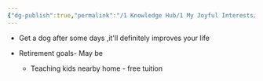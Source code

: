 ```yaml
---
{"dg-publish":true,"permalink":"/1 Knowledge Hub/1 My Joyful Interests/Things to Try Someday/Things to Try Someday/","noteIcon":""}
---
```


- Get a dog after some days ,it'll definitely improves your life

- Retirement goals- May be
    - Teaching kids nearby home - free tuition